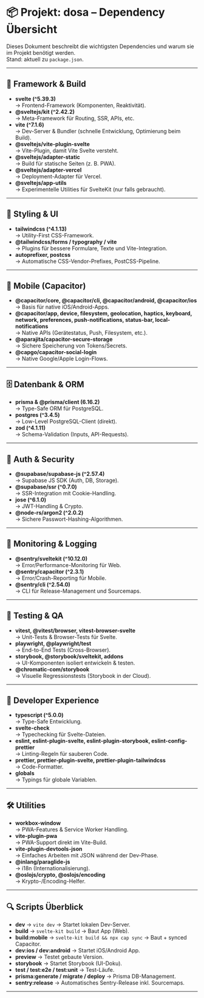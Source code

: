 # 📦 Projekt: dosa – Dependency Übersicht

Dieses Dokument beschreibt die wichtigsten Dependencies und warum sie im Projekt benötigt werden.  
Stand: aktuell zu `package.json`.

---

## 🚀 Framework & Build

- **svelte (^5.39.3)**  
  → Frontend-Framework (Komponenten, Reaktivität).
- **@sveltejs/kit (^2.42.2)**  
  → Meta-Framework für Routing, SSR, APIs, etc.
- **vite (^7.1.6)**  
  → Dev-Server & Bundler (schnelle Entwicklung, Optimierung beim Build).
- **@sveltejs/vite-plugin-svelte**  
  → Vite-Plugin, damit Vite Svelte versteht.
- **@sveltejs/adapter-static**  
  → Build für statische Seiten (z. B. PWA).
- **@sveltejs/adapter-vercel**  
  → Deployment-Adapter für Vercel.
- **@sveltejs/app-utils**  
  → Experimentelle Utilities für SvelteKit (nur falls gebraucht).

---

## 🎨 Styling & UI

- **tailwindcss (^4.1.13)**  
  → Utility-First CSS-Framework.
- **@tailwindcss/forms / typography / vite**  
  → Plugins für bessere Formulare, Texte und Vite-Integration.
- **autoprefixer, postcss**  
  → Automatische CSS-Vendor-Prefixes, PostCSS-Pipeline.

---

## 📱 Mobile (Capacitor)

- **@capacitor/core, @capacitor/cli, @capacitor/android, @capacitor/ios**  
  → Basis für native iOS/Android-Apps.
- **@capacitor/app, device, filesystem, geolocation, haptics, keyboard, network, preferences, push-notifications, status-bar, local-notifications**  
  → Native APIs (Gerätestatus, Push, Filesystem, etc.).
- **@aparajita/capacitor-secure-storage**  
  → Sichere Speicherung von Tokens/Secrets.
- **@capgo/capacitor-social-login**  
  → Native Google/Apple Login-Flows.

---

## 🗄️ Datenbank & ORM

- **prisma & @prisma/client (6.16.2)**  
  → Type-Safe ORM für PostgreSQL.
- **postgres (^3.4.5)**  
  → Low-Level PostgreSQL-Client (direkt).
- **zod (^4.1.11)**  
  → Schema-Validation (Inputs, API-Requests).

---

## 🔑 Auth & Security

- **@supabase/supabase-js (^2.57.4)**  
  → Supabase JS SDK (Auth, DB, Storage).
- **@supabase/ssr (^0.7.0)**  
  → SSR-Integration mit Cookie-Handling.
- **jose (^6.1.0)**  
  → JWT-Handling & Crypto.
- **@node-rs/argon2 (^2.0.2)**  
  → Sichere Passwort-Hashing-Algorithmen.

---

## 🐞 Monitoring & Logging

- **@sentry/sveltekit (^10.12.0)**  
  → Error/Performance-Monitoring für Web.
- **@sentry/capacitor (^2.3.1)**  
  → Error/Crash-Reporting für Mobile.
- **@sentry/cli (^2.54.0)**  
  → CLI für Release-Management und Sourcemaps.

---

## 🧪 Testing & QA

- **vitest, @vitest/browser, vitest-browser-svelte**  
  → Unit-Tests & Browser-Tests für Svelte.
- **playwright, @playwright/test**  
  → End-to-End Tests (Cross-Browser).
- **storybook, @storybook/sveltekit, addons**  
  → UI-Komponenten isoliert entwickeln & testen.
- **@chromatic-com/storybook**  
  → Visuelle Regressionstests (Storybook in der Cloud).

---

## 🔧 Developer Experience

- **typescript (^5.0.0)**  
  → Type-Safe Entwicklung.
- **svelte-check**  
  → Typechecking für Svelte-Dateien.
- **eslint, eslint-plugin-svelte, eslint-plugin-storybook, eslint-config-prettier**  
  → Linting-Regeln für sauberen Code.
- **prettier, prettier-plugin-svelte, prettier-plugin-tailwindcss**  
  → Code-Formatter.
- **globals**  
  → Typings für globale Variablen.

---

## 🛠️ Utilities

- **workbox-window**  
  → PWA-Features & Service Worker Handling.
- **vite-plugin-pwa**  
  → PWA-Support direkt im Vite-Build.
- **vite-plugin-devtools-json**  
  → Einfaches Arbeiten mit JSON während der Dev-Phase.
- **@inlang/paraglide-js**  
  → i18n (Internationalisierung).
- **@oslojs/crypto, @oslojs/encoding**  
  → Krypto-/Encoding-Helfer.

---

## 🔍 Scripts Überblick

- **dev** → `vite dev` → Startet lokalen Dev-Server.
- **build** → `svelte-kit build` → Baut App (Web).
- **build:mobile** → `svelte-kit build && npx cap sync` → Baut + synced Capacitor.
- **dev:ios / dev:android** → Startet iOS/Android App.
- **preview** → Testet gebaute Version.
- **storybook** → Startet Storybook (UI-Doku).
- **test / test:e2e / test:unit** → Test-Läufe.
- **prisma:generate / migrate / deploy** → Prisma DB-Management.
- **sentry:release** → Automatisches Sentry-Release inkl. Sourcemaps.

---
